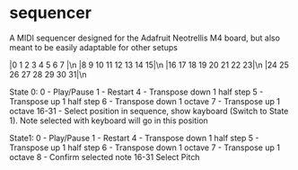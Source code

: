 # sequencer
A MIDI sequencer designed for the Adafruit Neotrellis M4 board, but also meant to be easily adaptable for other setups

|0  1  2  3  4  5  6  7 |\n
|8  9  10 11 12 13 14 15|\n
|16 17 18 19 20 21 22 23|\n
|24 25 26 27 28 29 30 31|\n

State 0:
0 -     Play/Pause
1 -     Restart
4 -     Transpose down 1 half step
5 -     Transpose up 1 half step
6 -     Transpose down 1 octave
7 -     Transpose up 1 octave
16-31 - Select position in sequence, show kayboard (Switch to State 1). Note selected with keyboard will go in this position

State1:
0 -     Play/Pause
1 -     Restart
4 -     Transpose down 1 half step
5 -     Transpose up 1 half step
6 -     Transpose down 1 octave
7 -     Transpose up 1 octave
8 -     Confirm selected note
16-31   Select Pitch
